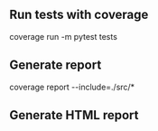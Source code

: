 ## Run tests with coverage
coverage run -m pytest tests

## Generate report
coverage report --include=./src/*

## Generate HTML report
